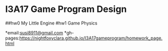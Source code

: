 # I3A17 Game Program Design

##hw0 My Little Engine
#hw1 Game Physics

*email:susi8911@gmail.com 
*gh-pages:https://nightfoxyclara.github.io/I3A17gameprogram/homework_page.html
